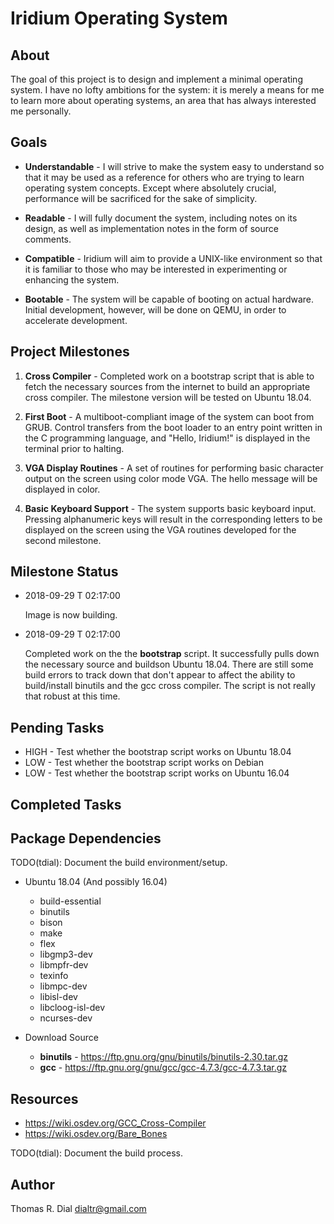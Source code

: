 # Iridium Operating System

## About

The goal of this project is to design and implement a minimal operating
system. I have no lofty ambitions for the system: it is merely a means
for me to learn more about operating systems, an area that has always
interested me personally.

## Goals

* **Understandable** - I will strive to make the system easy to
  understand so that it may be used as a reference for others who are
  trying to learn operating system concepts. Except where absolutely
  crucial, performance will be sacrificed for the sake of simplicity.
  
* **Readable** - I will fully document the system, including notes on
  its design, as well as implementation notes in the form of source
  comments.

* **Compatible** - Iridium will aim to provide a UNIX-like environment
  so that it is familiar to those who may be interested in
  experimenting or enhancing the system. 
 
* **Bootable** - The system will be capable of booting on actual
  hardware. Initial development, however, will be done on QEMU, in
  order to accelerate development.

## Project Milestones

1. **Cross Compiler** - Completed work on a bootstrap script that is
   able to fetch the necessary sources from the internet to build an
   appropriate cross compiler. The milestone version will be tested on
   Ubuntu 18.04.

2. **First Boot** - A multiboot-compliant image of the system can boot
   from GRUB. Control transfers from the boot loader to an entry point
   written in the C programming language, and "Hello, Iridium!" is
   displayed in the terminal prior to halting.
   
3. **VGA Display Routines** - A set of routines for performing basic
   character output on the screen using color mode VGA. The hello
   message will be displayed in color.
   
4. **Basic Keyboard Support** - The system supports basic keyboard
   input. Pressing alphanumeric keys will result in the corresponding
   letters to be displayed on the screen using the VGA routines
   developed for the second milestone.

## Milestone Status

* 2018-09-29 T 02:17:00
  
  Image is now building.

* 2018-09-29 T 02:17:00

  Completed work on the the **bootstrap** script. It successfully pulls
  down the necessary source and buildson Ubuntu 18.04. There are still
  some build errors to track down that don't appear to affect the
  ability to build/install binutils and the gcc cross compiler. The
  script is not really that robust at this time.

## Pending Tasks

* HIGH - Test whether the bootstrap script works on Ubuntu 18.04
* LOW - Test whether the bootstrap script works on Debian
* LOW - Test whether the bootstrap script works on Ubuntu 16.04

## Completed Tasks

## Package Dependencies

TODO(tdial): Document the build environment/setup.

* Ubuntu 18.04 (And possibly 16.04)
  * build-essential
  * binutils
  * bison
  * make
  * flex
  * libgmp3-dev
  * libmpfr-dev
  * texinfo
  * libmpc-dev
  * libisl-dev
  * libcloog-isl-dev
  * ncurses-dev
  
* Download Source
  * **binutils** - https://ftp.gnu.org/gnu/binutils/binutils-2.30.tar.gz
  * **gcc** - https://ftp.gnu.org/gnu/gcc/gcc-4.7.3/gcc-4.7.3.tar.gz

## Resources

* https://wiki.osdev.org/GCC_Cross-Compiler
* https://wiki.osdev.org/Bare_Bones

TODO(tdial): Document the build process.

## Author

Thomas R. Dial <dialtr@gmail.com>


